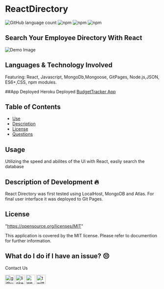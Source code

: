 # ReactDirectory

![GitHub language count](https://img.shields.io/github/languages/count/mirrorlessmind/budgettrack?color=yellow&logo=GitHub)
![npm](https://img.shields.io/npm/v/react?color=green&label=express&logo=NPM&style=plastic)
![npm](https://img.shields.io/npm/v/mongoose?color=orange&label=mongoose&logo=NPM&style=plastic)
![npm](https://img.shields.io/npm/v/morgan?color=pink&label=morgan&logo=NPM&style=plastic)

## Search Your Employee Directory With React

![Demo Image](public/icons/demo2.jpg?raw=true "Demo Image")

## Languages & Technology Involved
Featuring: React, Javascript, MongoDb,Mongoose, GitPages, Node.js,JSON, ES6+,CSS, npm modules.

##App Deployed
Heroku Deployed <a href="https://budgettrack2.herokuapp.com">BudgetTracker App</a>

## Table of Contents
- [Use](#use)
- [Description](#description)
- [License](#license)
- [Questions](#questions)
## Usage
Utilizing the speed and abilites of the UI with React, easliy search the database

## Description of Development 🔥
React Directory was first tested using LocalHost, MongoDB and Atlas. For final user interface it was deployed to Git Pages.


## License 
"https://opensource.org/licenses/MIT"

This application is covered by the MIT license. Please refer to documention for further information.


## What do I do if I have an issue? 😔
Contact Us <br />


[<img src='https://cdn.jsdelivr.net/npm/simple-icons@3.0.1/icons/github.svg' alt='github' height='30'>](https://github.com/mirrorlessmind)  [<img src='https://cdn.jsdelivr.net/npm/simple-icons@3.0.1/icons/linkedin.svg' alt='linkedin' height='30'>](https://www.linkedin.com/in/mirrorlessmind/)  [<img src='https://cdn.jsdelivr.net/npm/simple-icons@3.0.1/icons/icloud.svg' alt='website' height='30'>](www.mirrorlessmind.com)  [<img src='https://cdn.jsdelivr.net/npm/simple-icons@3.0.1/icons/twitter.svg' alt='twitter' height='30'>](mirrorlessmind)
